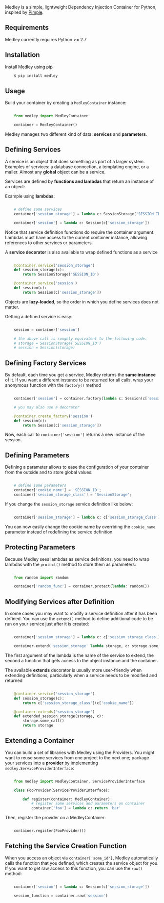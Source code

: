 Medley is a simple, lightweight Dependency Injection Container for Python, inspired by [Pimple](https://github.com/silexphp/Pimple).


Requirements
------------
Medley currently requires Python >= 2.7


Installation
------------
Install Medley using pip

```bash
    $ pip install medley
```

Usage
-----

Build your container by creating a ``MedleyContainer`` instance:

```python

    from medley import MedleyContainer

    container = MedleyContainer()
```

Medley manages two different kind of data: **services** and **parameters**.


Defining Services
-----------------

A service is an object that does something as part of a larger system. Examples
of services: a database connection, a templating engine, or a mailer. Almost
any **global** object can be a service.

Services are defined by **functions and lambdas** that return an instance of an
object:

Example using **lambdas**:

```python

    # define some services
    container['session_storage'] = lambda c: SessionStorage('SESSION_ID')

    container['session'] = lambda c: Session(c['session_storage'])
```

Notice that service definition functions do require the container argument.
Lambdas must have access to the current container instance, allowing references
to other services or parameters.

A **service decorator** is also available to wrap defined functions as a service

```python

    @container.service('session_storage')
    def session_storage(c):
        return SessionStorage('SESSION_ID')

    @container.service('session')
    def session(c):
        return Session(c['session_storage'])
```


Objects are **lazy-loaded**, so the order in which you define services
does not matter.

Getting a defined service is easy:

```python

    session = container['session']

    # the above call is roughly equivalent to the following code:
    # storage = SessionStorage('SESSION_ID')
    # session = Session(storage)
```

Defining Factory Services
-------------------------

By default, each time you get a service, Medley returns the **same instance**
of it. If you want a different instance to be returned for all calls, wrap your
anonymous function with the ``factory()`` method

```python

    container['session'] = container.factory(lambda c: Session(c['session_storage']))

    # you may also use a decorator

    @container.create_factory('session')
    def session(c):
        return Session(c['session_storage'])
```

Now, each call to ``container['session']`` returns a new instance of the
session.


Defining Parameters
-------------------

Defining a parameter allows to ease the configuration of your container from
the outside and to store global values:

``` python

    # define some parameters
    container['cookie_name'] = 'SESSION_ID';
    container['session_storage_class'] = 'SessionStorage';
```

If you change the ``session_storage`` service definition like below:


```python

    container['session_storage'] = lambda c: c['session_storage_class'](c['cookie_name'])
```

You can now easily change the cookie name by overriding the
``cookie_name`` parameter instead of redefining the service
definition.


Protecting Parameters
---------------------

Because Medley sees lambdas as service definitions, you need to
wrap lambdas with the ``protect()`` method to store them as
parameters:

``` python

    from random import random

    container['random_func'] = container.protect(lambda: random())
```

Modifying Services after Definition
-----------------------------------

In some cases you may want to modify a service definition after it has been
defined. You can use the ``extend()`` method to define additional code to be
run on your service just after it is created:

```python

    container['session_storage'] = lambda c: c['session_storage_class'](c['cookie_name'])

    container.extend('session_storage' lambda storage, c: storage.some_call()
```

The first argument of the lambda is the name of the service to extend, the
second a function that gets access to the object instance and the container.

The available **extends** decorator is usually more user-friendly when extending
definitions, particularly when a service needs to be modified and returned

```python

    @container.service('session_storage')
    def session_storage(c):
        return c['session_storage_class'](c['cookie_name'])

    @container.extends('session_storage')
    def extended_session_storage(storage, c):
        storage.some_call()
        return storage
```

Extending a Container
---------------------

You can build a set of libraries with Medley using the Providers. You might want
to reuse some services from one project to the next one; package your services
into a **provider** by implementing ``medley.ServiceProviderInterface``:

```python

    from medley import MedleyContainer, ServiceProviderInterface

    class FooProvider(ServiceProviderInterface):

        def register(container: MedleyContainer):
            # register some services and parameters on container
            container['foo'] = lambda c: return 'bar'
```

Then, register the provider on a MedleyContainer:

```python

    container.register(FooProvider())
```


Fetching the Service Creation Function
--------------------------------------

When you access an object via ```container['some_id']```, Medley automatically
calls the function that you defined, which creates the service object for you.
If you want to get raw access to this function, you can use the ``raw()``
method:

```python

    container['session'] = lambda c: Session(c['session_storage'])

    session_function = container.raw('session')
```
